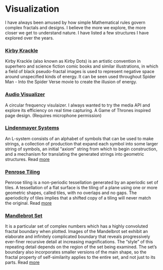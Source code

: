 # Visualization

I have always been amused by how simple Mathematical rules govern complex fractals and designs. I believe the more we explore, the more closer we get to understand nature. I have listed a few structures I have explored over the years.

### [Kirby Krackle](https://vsekar.me/kirby/)

Kirby Krackle (also known as Kirby Dots) is an artistic convention in superhero and science fiction comic books and similar illustrations, in which a field of black pseudo-fractal images is used to represent negative space around unspecified kinds of energy. It can be seen used throughout Spider Man - Into the Spider Verse movie to create the illusion of energy.

### [Audio Visualizer](https://vsekar.me/visualizer/audiovis/)

A circular frequency visulaizer. I always wanted to try the media API and explore its efficiency on real time capturing. A Game of Thrones inspired page design. (Requires microphone permission)

### [Lindenmayer Systems](http://vsekar.me/LSystems)

An L-system consists of an alphabet of symbols that can be used to make strings, a collection of production that expand each symbol into some larger string of symbols, an initial “axiom” string from which to begin construction, and a mechanism for translating the generated strings into geometric structures. Read [more](./archive/fractals.md#lindenmayer-systems)

### [Penrose Tiling](http://vsekar.me/Penrose)

Penrose tiling is a non-periodic tessellation generated by an aperiodic set of tiles. A tessellation of a flat surface is the tiling of a plane using one or more geometric shapes, called tiles, with no overlaps and no gaps. The aperiodicity of tiles implies that a shifted copy of a tiling will never match the original. Read [more](./archive/fractals.md#penrose-tiling)

### [Mandlebrot Set](https://vsekar.me/Mandelbrot/)

It is a particular set of complex numbers which has a highly convoluted fractal boundary when plotted. Images of the Mandelbrot set exhibit an elaborate and infinitely complicated boundary that reveals progressively ever-finer recursive detail at increasing magnifications. The “style” of this repeating detail depends on the region of the set being examined. The set’s boundary also incorporates smaller versions of the main shape, so the fractal property of self-similarity applies to the entire set, and not just to its parts. Read [more](./archive/fractals.md#mandlebrot-sets)
